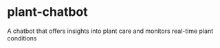 # plant-chatbot
A chatbot that offers insights into plant care and monitors real-time plant  conditions
